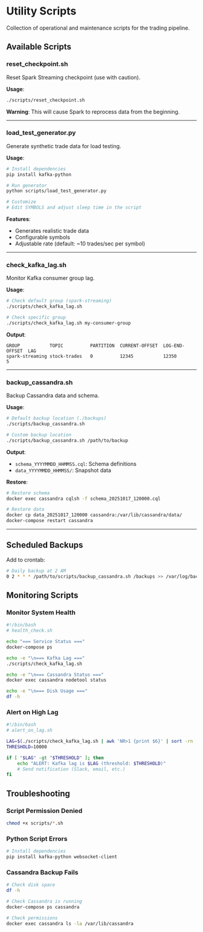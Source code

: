 # Utility Scripts

Collection of operational and maintenance scripts for the trading pipeline.

## Available Scripts

### reset_checkpoint.sh
Reset Spark Streaming checkpoint (use with caution).

**Usage**:
```bash
./scripts/reset_checkpoint.sh
```

**Warning**: This will cause Spark to reprocess data from the beginning.

---

### load_test_generator.py
Generate synthetic trade data for load testing.

**Usage**:
```bash
# Install dependencies
pip install kafka-python

# Run generator
python scripts/load_test_generator.py

# Customize
# Edit SYMBOLS and adjust sleep time in the script
```

**Features**:
- Generates realistic trade data
- Configurable symbols
- Adjustable rate (default: ~10 trades/sec per symbol)

---

### check_kafka_lag.sh
Monitor Kafka consumer group lag.

**Usage**:
```bash
# Check default group (spark-streaming)
./scripts/check_kafka_lag.sh

# Check specific group
./scripts/check_kafka_lag.sh my-consumer-group
```

**Output**:
```
GROUP           TOPIC          PARTITION  CURRENT-OFFSET  LOG-END-OFFSET  LAG
spark-streaming stock-trades   0          12345           12350           5
```

---

### backup_cassandra.sh
Backup Cassandra data and schema.

**Usage**:
```bash
# Default backup location (./backups)
./scripts/backup_cassandra.sh

# Custom backup location
./scripts/backup_cassandra.sh /path/to/backup
```

**Output**:
- `schema_YYYYMMDD_HHMMSS.cql`: Schema definitions
- `data_YYYYMMDD_HHMMSS/`: Snapshot data

**Restore**:
```bash
# Restore schema
docker exec cassandra cqlsh -f schema_20251017_120000.cql

# Restore data
docker cp data_20251017_120000 cassandra:/var/lib/cassandra/data/
docker-compose restart cassandra
```

---

## Scheduled Backups

Add to crontab:
```bash
# Daily backup at 2 AM
0 2 * * * /path/to/scripts/backup_cassandra.sh /backups >> /var/log/backup.log 2>&1
```

## Monitoring Scripts

### Monitor System Health
```bash
#!/bin/bash
# health_check.sh

echo "=== Service Status ==="
docker-compose ps

echo -e "\n=== Kafka Lag ==="
./scripts/check_kafka_lag.sh

echo -e "\n=== Cassandra Status ==="
docker exec cassandra nodetool status

echo -e "\n=== Disk Usage ==="
df -h
```

### Alert on High Lag
```bash
#!/bin/bash
# alert_on_lag.sh

LAG=$(./scripts/check_kafka_lag.sh | awk 'NR>1 {print $6}' | sort -rn | head -1)
THRESHOLD=10000

if [ "$LAG" -gt "$THRESHOLD" ]; then
    echo "ALERT: Kafka lag is $LAG (threshold: $THRESHOLD)"
    # Send notification (Slack, email, etc.)
fi
```

## Troubleshooting

### Script Permission Denied
```bash
chmod +x scripts/*.sh
```

### Python Script Errors
```bash
# Install dependencies
pip install kafka-python websocket-client
```

### Cassandra Backup Fails
```bash
# Check disk space
df -h

# Check Cassandra is running
docker-compose ps cassandra

# Check permissions
docker exec cassandra ls -la /var/lib/cassandra
```